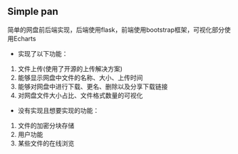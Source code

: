 Simple pan
---------
简单的网盘前后端实现，后端使用flask，前端使用bootstrap框架，可视化部分使用Echarts
- 实现了以下功能：
1. 文件上传(使用了开源的上传解决方案)
2. 能够显示网盘中文件的名称、大小、上传时间
3. 能够对网盘中进行下载、更名、删除以及分享下载链接
4. 对网盘文件大小占比、文件格式数量的可视化
- 没有实现且想要实现的功能：
1. 文件的加密分块存储
2. 用户功能
3. 某些文件的在线浏览